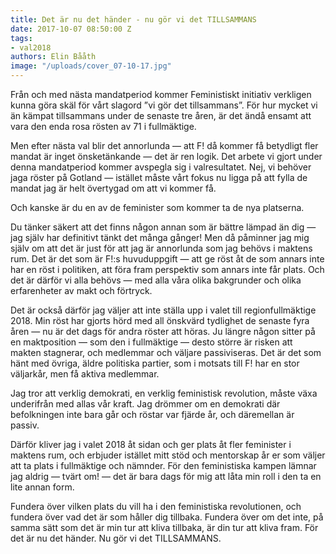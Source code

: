 ```yaml
---
title: Det är nu det händer - nu gör vi det TILLSAMMANS
date: 2017-10-07 08:50:00 Z
tags:
- val2018
authors: Elin Bååth
image: "/uploads/cover_07-10-17.jpg"
---
```


Från och med nästa mandatperiod kommer Feministiskt initiativ verkligen kunna göra skäl för vårt slagord ”vi gör det tillsammans”. För hur mycket vi än kämpat tillsammans under de senaste tre åren, är det ändå ensamt att vara den enda rosa rösten av 71 i fullmäktige.

Men efter nästa val blir det annorlunda — att F! då kommer få betydligt fler mandat är inget önsketänkande — det är ren logik. Det arbete vi gjort under denna mandatperiod kommer avspegla sig i valresultatet. Nej, vi behöver jaga röster på Gotland — istället måste vårt fokus nu ligga på att fylla de mandat jag är helt övertygad om att vi kommer få.

Och kanske är du en av de feminister som kommer ta de nya platserna.

Du tänker säkert att det finns någon annan som är bättre lämpad än dig — jag själv har definitivt tänkt det många gånger! Men då påminner jag mig själv om att det är just för att jag är annorlunda som jag behövs i maktens rum. Det är det som är F!:s huvuduppgift — att ge röst åt de som annars inte har en röst i politiken, att föra fram perspektiv som annars inte får plats. Och det är därför vi alla behövs — med alla våra olika bakgrunder och olika erfarenheter av makt och förtryck.

Det är också därför jag väljer att inte ställa upp i valet till regionfullmäktige 2018. Min röst har gjorts hörd med all önskvärd tydlighet de senaste fyra åren — nu är det dags för andra röster att höras. Ju längre någon sitter på en maktposition — som den i fullmäktige — desto större är risken att makten stagnerar, och medlemmar och väljare passiviseras. Det är det som hänt med övriga, äldre politiska partier, som i motsats till F! har en stor väljarkår, men få aktiva medlemmar.

Jag tror att verklig demokrati, en verklig feministisk revolution, måste växa underifrån med allas vår kraft. Jag drömmer om en demokrati där befolkningen inte bara går och röstar var fjärde år, och däremellan är passiv.

Därför kliver jag i valet 2018 åt sidan och ger plats åt fler feminister i maktens rum, och erbjuder istället mitt stöd och mentorskap år er som väljer att ta plats i fullmäktige och nämnder. För den feministiska kampen lämnar jag aldrig — tvärt om! — det är bara dags för mig att låta min roll i den ta en lite annan form.

Fundera över vilken plats du vill ha i den feministiska revolutionen, och fundera över vad det är som håller dig tillbaka. Fundera över om det inte, på samma sätt som det är min tur att kliva tillbaka, är din tur att kliva fram. För det är nu det händer. Nu gör vi det TILLSAMMANS.